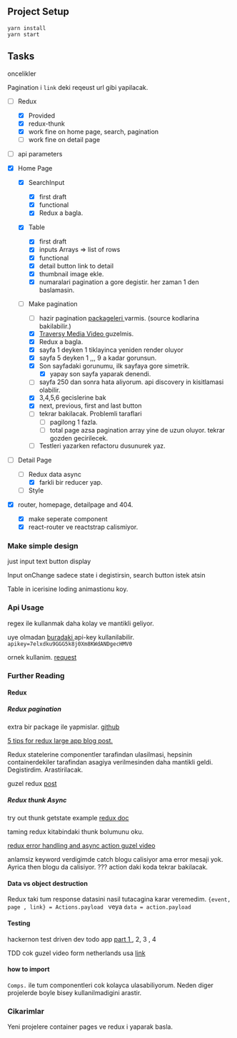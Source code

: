 ## Project Setup

```
yarn install
yarn start
```

## Tasks

oncelikler

Pagination i `link` deki reqeust url gibi yapilacak.

- [ ] Redux

  - [x] Provided
  - [x] redux-thunk
  - [x] work fine on home page, search, pagination
  - [ ] work fine on detail page

- [ ] api parameters

- [x] Home Page

  - [x] SearchInput

    - [x] first draft
    - [x] functional
    - [x] Redux a bagla.

  - [x] Table

    - [x] first draft
    - [x] inputs Arrays => list of rows
    - [x] functional
    - [x] detail button link to detail
    - [x] thumbnail image ekle.
    - [x] numaralari pagination a gore degistir. her zaman 1 den baslamasin.

  - [ ] Make pagination
    - [ ] hazir pagination [ packageleri ](https://www.npmjs.com/package/react-responsive-pagination) varmis. (source kodlarina bakilabilir.)
    - [x] [Traversy Media Video ](https://www.youtube.com/watch?v=IYCa1F-OWmk) guzelmis.
    - [x] Redux a bagla.
    - [x] sayfa 1 deyken 1 tiklayinca yeniden render oluyor
    - [x] sayfa 5 deyken 1 ,,, 9 a kadar gorunsun.
    - [x] Son sayfadaki gorunumu, ilk sayfaya gore simetrik.
      - [x] yapay son sayfa yaparak denendi.
    - [ ] sayfa 250 dan sonra hata aliyorum. api discovery in kisitlamasi olabilir.
    - [x] 3,4,5,6 gecislerine bak
    - [x] next, previous, first and last button
    - [ ] tekrar bakilacak. Problemli taraflari
      - [ ] pagilong 1 fazla.
      - [ ] total page azsa pagination array yine de uzun oluyor. tekrar gozden gecirilecek.
    - [ ] Testleri yazarken refactoru dusunurek yaz.

- [ ] Detail Page

  - [ ] Redux data async
    - [x] farkli bir reducer yap.
  - [ ] Style

- [x] router, homepage, detailpage and 404.
  - [x] make seperate component
  - [x] react-router ve reactstrap calismiyor.

### Make simple design

just input text button display

Input onChange sadece state i degistirsin, search button istek atsin

Table in icerisine loding animastionu koy.

### Api Usage

regex ile kullanmak daha kolay ve mantikli geliyor.

uye olmadan [ buradaki ](https://developer.ticketmaster.com/api-explorer/v2/) api-key kullanilabilir.
`apikey=7elxdku9GGG5k8j0Xm8KWdANDgecHMV0`

ornek kullanim. [request](https://app.ticketmaster.com/discovery/v2/events.json?countryCode=US&apikey=7elxdku9GGG5k8j0Xm8KWdANDgecHMV0)

### Further Reading

#### Redux

##### Redux pagination

extra bir package ile yapmislar. [ github ](https://github.com/PCreations/redux-paginator)

[ 5 tips for redux large app blog post.](https://medium.com/xandr-tech/five-tips-for-working-with-redux-in-large-applications-89452af4fdcb#cb70)

Redux statelerine componentler tarafindan ulasilmasi, hepsinin containerdekiler tarafindan asagiya verilmesinden daha mantikli geldi. Degistirdim. Arastirilacak.

guzel redux [ post ](https://thinkster.io/tutorials/react-redux-pagination)

##### Redux thunk Async

try out thunk getstate example [redux doc ](https://redux.js.org/tutorials/essentials/part-5-async-logic#thunk-functions)

taming redux kitabindaki thunk bolumunu oku.

[redux error handling and async action guzel video](https://www.youtube.com/watch?v=tcCS4mGAq7Q&list=PLC3y8-rFHvwheJHvseC3I0HuYI2f46oAK&index=29)

anlamsiz keyword verdigimde catch blogu calisiyor ama error mesaji yok.
Ayrica then blogu da calisiyor.
??? action daki koda tekrar bakilacak.

#### Data vs object destruction

Redux taki tum response datasini nasil tutacagina karar veremedim.
`{event, page , link} = Actions.payload ` veya `data = action.payload`

#### Testing

hackernon test driven dev todo app [part 1 ](https://hackernoon.com/a-guide-to-tdd-a-react-redux-todolist-app-part-1-b8a200bb7091) , 2, 3 , 4

TDD cok guzel video form netherlands usa [ link](https://www.youtube.com/watch?v=tvlE2p_rt9E)

#### how to import

`Comps.` ile tum componentleri cok kolayca ulasabiliyorum.
Neden diger projelerde boyle bisey kullanilmadigini arastir.

### Cikarimlar

Yeni projelere container pages ve redux i yaparak basla.
